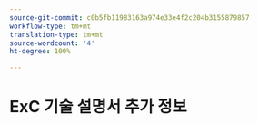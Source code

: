```yaml
---
source-git-commit: c0b5fb11983163a974e33e4f2c204b3155879857
workflow-type: tm+mt
translation-type: tm+mt
source-wordcount: '4'
ht-degree: 100%

---
```


# ExC 기술 설명서 추가 정보
